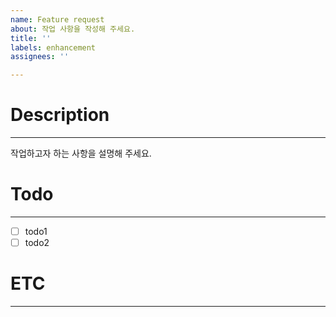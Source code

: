```yaml
---
name: Feature request
about: 작업 사항을 작성해 주세요.
title: ''
labels: enhancement
assignees: ''

---
```


# Description
---
작업하고자 하는 사항을 설명해 주세요.

# Todo
---
- [ ] todo1
- [ ] todo2

# ETC
---
